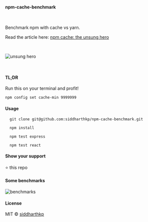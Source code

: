 #### npm-cache-benchmark

&nbsp;

Benchmark npm with cache vs yarn.

Read the article here: [npm cache: the unsung hero](https://medium.com/@siddharthkp/npm-cache-the-unsung-hero-11e646c09791#.rmetu4dpg)

&nbsp;
&nbsp;

![unsung hero](https://raw.githubusercontent.com/siddharthkp/npm-cache-benchmark/master/hero.png)

&nbsp;

#### TL;DR

Run this on your terminal and profit!

`npm config set cache-min 9999999`

#### Usage

```
  git clone git@github.com:siddharthkp/npm-cache-benchmark.git

  npm install

  npm test express

  npm test react
```

#### Show your support

:star: this repo

#### Some benchmarks

![benchmarks](https://raw.githubusercontent.com/siddharthkp/npm-cache-benchmark/master/benchmark@12Mbps.png)

#### License

MIT © [siddharthkp](https://github.com/siddharthkp)
